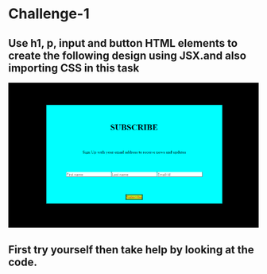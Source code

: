 # Challenge-1

## Use h1, p, input and button HTML elements to create the following design using JSX.and also importing CSS in this task

![](images/challenge-2.png)

## First try yourself then take help by looking at the code.
